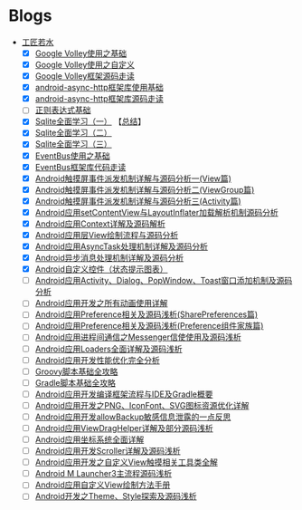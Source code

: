 # Blogs

- [工匠若水](http://blog.csdn.net/yanbober)
    - [x] [Google Volley使用之基础](http://blog.csdn.net/yanbober/article/details/45307015)
    - [x] [Google Volley使用之自定义](http://blog.csdn.net/yanbober/article/details/45307099)
    - [x] [Google Volley框架源码走读](http://blog.csdn.net/yanbober/article/details/45307217)
    - [x] [android-async-http框架库使用基础](http://blog.csdn.net/yanbober/article/details/45307549)
    - [x] [android-async-http框架库源码走读](http://blog.csdn.net/yanbober/article/details/45307739)
    - [ ] [正则表达式基础](http://blog.csdn.net/yanbober/article/details/45556185) 
    - [x] [Sqlite全面学习（一）](http://blog.csdn.net/yanbober/article/details/45567149)  【[总结](http://naotu.baidu.com/file/023d2157f729076932c316503146810a?token=b01c7092cd2caae4)】
    - [x] [Sqlite全面学习（二）](http://blog.csdn.net/yanbober/article/details/45576939)
    - [x] [Sqlite全面学习（三）](http://blog.csdn.net/yanbober/article/details/45581751)
    - [x] [EventBus使用之基础](http://blog.csdn.net/yanbober/article/details/45667363)
    - [x] [EventBus框架库代码走读](http://blog.csdn.net/yanbober/article/details/45671407)
    - [x] [Android触摸屏事件派发机制详解与源码分析一(View篇)](http://blog.csdn.net/yanbober/article/details/45887547)
    - [x] [Android触摸屏事件派发机制详解与源码分析二(ViewGroup篇)](http://blog.csdn.net/yanbober/article/details/45912661)
    - [x] [Android触摸屏事件派发机制详解与源码分析三(Activity篇)](http://blog.csdn.net/yanbober/article/details/45932123)
    - [x] [Android应用setContentView与LayoutInflater加载解析机制源码分析](http://blog.csdn.net/yanbober/article/details/45970721)
    - [x] [Android应用Context详解及源码解析](http://blog.csdn.net/yanbober/article/details/45967639)
    - [x] [Android应用层View绘制流程与源码分析](http://blog.csdn.net/yanbober/article/details/46128379)
    - [x] [Android应用AsyncTask处理机制详解及源码分析](http://blog.csdn.net/yanbober/article/details/46117397)
    - [x] [Android异步消息处理机制详解及源码分析](http://blog.csdn.net/yanbober/article/details/45936145)
    - [x] [Android自定义控件（状态提示图表）](http://blog.csdn.net/yanbober/article/details/46342361)
    - [ ] [Android应用Activity、Dialog、PopWindow、Toast窗口添加机制及源码分析](http://blog.csdn.net/yanbober/article/details/46361191)
    - [ ] [Android应用开发之所有动画使用详解](http://blog.csdn.net/yanbober/article/details/46481171)
    - [ ] [Android应用Preference相关及源码浅析(SharePreferences篇)](http://blog.csdn.net/yanbober/article/details/47866369)
    - [ ] [Android应用Preference相关及源码浅析(Preference组件家族篇)](http://blog.csdn.net/yanbober/article/details/47954653)
    - [ ] [Android应用进程间通信之Messenger信使使用及源码浅析](http://blog.csdn.net/yanbober/article/details/48373341)
    - [ ] [Android应用Loaders全面详解及源码浅析](http://blog.csdn.net/yanbober/article/details/48861457)
    - [ ] [Android应用开发性能优化完全分析](http://blog.csdn.net/yanbober/article/details/48394201)
    - [ ] [Groovy脚本基础全攻略](http://blog.csdn.net/yanbober/article/details/49047515)
    - [ ] [Gradle脚本基础全攻略](http://blog.csdn.net/yanbober/article/details/49314255)
    - [ ] [Android应用开发编译框架流程与IDE及Gradle概要](http://blog.csdn.net/yanbober/article/details/49408489)
    - [ ] [Android应用开发之PNG、IconFont、SVG图标资源优化详解](http://blog.csdn.net/yanbober/article/details/50276769)
    - [ ] [Android应用开发allowBackup敏感信息泄露的一点反思](http://blog.csdn.net/yanbober/article/details/46417531)
    - [ ] [Android应用ViewDragHelper详解及部分源码浅析](http://blog.csdn.net/yanbober/article/details/50419059)
    - [ ] [Android应用坐标系统全面详解](http://blog.csdn.net/yanbober/article/details/50419117)
    - [ ] [Android应用开发Scroller详解及源码浅析](http://blog.csdn.net/yanbober/article/details/49904715)
    - [ ] [Android应用开发之自定义View触摸相关工具类全解](http://blog.csdn.net/yanbober/article/details/50411919)
    - [ ] [Android M Launcher3主流程源码浅析](http://blog.csdn.net/yanbober/article/details/50525559)
    - [ ] [Android应用自定义View绘制方法手册](http://blog.csdn.net/yanbober/article/details/50577855)
    - [ ] [Android开发之Theme、Style探索及源码浅析](http://blog.csdn.net/yanbober/article/details/51015630)